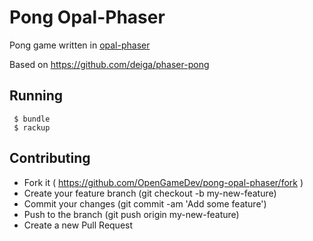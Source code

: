 # Pong Opal-Phaser

Pong game written in [opal-phaser](https://github.com/orbitalimpact/opal-phaser)

Based on https://github.com/deiga/phaser-pong

## Running

```
 $ bundle
 $ rackup
```

## Contributing

* Fork it ( https://github.com/OpenGameDev/pong-opal-phaser/fork )
* Create your feature branch (git checkout -b my-new-feature)
* Commit your changes (git commit -am 'Add some feature')
* Push to the branch (git push origin my-new-feature)
* Create a new Pull Request

